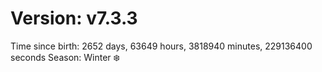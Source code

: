 # Version: v7.3.3
Time since birth: 2652 days, 63649 hours, 3818940 minutes, 229136400 seconds
Season: Winter ❄️
